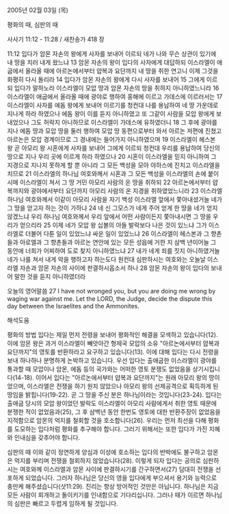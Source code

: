 2005년 02월 03일 (목)

평화의 때, 심판의 때



사사기 11:12 - 11:28 / 새찬송가 418 장


11:12 입다가 암몬 자손의 왕에게 사자를 보내어 이르되 네가 나와 무슨 상관이 있기에 내 땅을 치러 내게 왔느냐 13 암몬 자손의 왕이 입다의 사자에게 대답하되 이스라엘이 애굽에서 올라올 때에 아르논에서부터 얍복과 요단까지 내 땅을 취한 연고니 이제 그것을 화평히 다시 돌리라 14 입다가 암몬 자손의 왕에게 다시 사자를 보내어 15 그에게 이르되 입다가 말하노라 이스라엘이 모압 땅과 암몬 자손의 땅을 취하지 아니하였느니라 16 이스라엘이 애굽에서 올라올 때에 광야로 행하여 홍해에 이르고 가데스에 이르러서는 17 이스라엘이 사자를 에돔 왕에게 보내어 이르기를 청컨대 나를 용납하여 네 땅 가운데로 지나게 하라 하였으나 에돔 왕이 이를 듣지 아니하였고 또 그같이 사람을 모압 왕에게 보내었으나 그도 허락지 아니하므로 이스라엘이 가데스에 유하였더니 18 그 후에 광야를 지나 에돔 땅과 모압 땅을 둘러 행하여 모압 땅 동편으로부터 와서 아르논 저편에 진쳤고 아르논은 모압 경계이므로 그 경내에는 들어가지 아니하였으며 19 이스라엘이 헤스본 왕 곧 아모리 왕 시혼에게 사자를 보내어 그에게 이르되 청컨대 우리를 용납하여 당신의 땅으로 지나 우리 곳에 이르게 하라 하였으나 20 시혼이 이스라엘을 믿지 아니하여 그 지경으로 지나지 못하게 할 뿐 아니라 그 모든 백성을 모아 야하스에 진치고 이스라엘을 치므로 21 이스라엘의 하나님 여호와께서 시혼과 그 모든 백성을 이스라엘의 손에 붙이시매 이스라엘이 쳐서 그 땅 거민 아모리 사람의 온 땅을 취하되 22 아르논에서부터 얍복까지와 광야에서부터 요단까지 아모리 사람의 온 지경을 취하였었느니라 23 이스라엘 하나님 여호와께서 이같이 아모리 사람을 자기 백성 이스라엘 앞에서 쫓아내셨거늘 네가 그 땅을 얻고자 하는 것이 가하냐 24 네 신 그모스가 네게 주어 얻게 한 땅을 네가 얻지 않겠느냐 우리 하나님 여호와께서 우리 앞에서 어떤 사람이든지 쫓아내시면 그 땅을 우리가 얻으리라 25 이제 네가 모압 왕 십볼의 아들 발락보다 나은 것이 있느냐 그가 이스라엘로 더불어 다툰 일이 있었느냐 싸운 일이 있었느냐 26 이스라엘이 헤스본과 그 향촌들과 아로엘과 그 향촌들과 아르논 연안에 있는 모든 성읍에 거한 지 삼백 년이어늘 그 동안에 너희가 어찌하여 도로 찾지 아니하였느냐 27 내가 네게 죄를 짓지 아니하였거늘 네가 나를 쳐서 내게 악을 행하고자 하는도다 원컨대 심판하시는 여호와는 오늘날 이스라엘 자손과 암몬 자손의 사이에 판결하시옵소서 하나 28 암몬 자손의 왕이 입다의 보내어 말한 것을 듣지 아니하였더라

오늘의 영어말씀
27 I have not wronged you, but you are doing me wrong by waging war against me. Let the LORD, the Judge, decide the dispute this day between the Israelites and the Ammonites.

해석도움





평화의 방법
입다는 제일 먼저 전령을 보내어 평화적인 해결을 모색하고 있습니다(12). 이에 암몬 왕은  과거 이스라엘이 빼앗아간 형제국 모압의 소유 "아르논에서부터 얍복과 요단까지"의 영토를 반환하라고 요구하고 있습니다(13). 이에 대해 입다는 다시 전령을 보내 하나하나 분명하게 논박하고 있습니다. 우선 입다는 출애굽한 이스라엘이 광야를 통과할 때 모압이나 암몬, 에돔 등의 국가와는 어떠한 영토 분쟁도 없었음을 상기시킵니다(14-18). 이어서 입다는 "아르논에서부터 얍복과 요단까지"는 원래 아모리 왕의 땅이었으며, 이스라엘은 전쟁을 하기 원치 않았으나 아모리 왕의 선제공격으로 획득하게 된 땅임을 밝힙니다(19-22). 곧 그 땅을 주신 분은 하나님이라는 것입니다(23-24). 입다는 출애굽 당시의 모압 왕이었던 발락도 이스라엘이 아모리 사람에게서 취한 영토 때문에 분쟁한 적이 없었음과(25), 그 후 삼백년 동안 한번도 영토에 대한 반환주장이 없었음을 지적함으로 암몬의 억지를 철회할 것을 호소합니다(26). 우리는 먼저 최선을 다해 평화를 도모하는 입다처럼 평화를 추구해야 합니다. 그러기 위해서는 또한 입다가 가진 지혜와 인내심을 갖추어야 합니다.    

심판의 때
이와 같이 정연하게 양심과 이성에 호소하는 입다의 반박에도 불구하고 암몬은 억지를 부리며 전쟁을 철회하지 않았습니다(28). 이렇게 되자 입다는 공의로 심판하시는 여호와께 이스라엘과 암몬 사이에 판결하시기를 간구하면서(27) 담대히 전쟁을 선포하게 되었습니다. 그러자 하나님은 당신의 영을 입다에게 부으셔서 용기와 능력으로 충만케 해주셨습니다(삿11:29). 진리는 항상 방어적인 것만은 아닙니다. 하나님은 지금 모든 사람이 회개하고 돌이키기를 인내함으로 기다리십니다. 그러나 때가 이르면 하나님의 심판은 빠르고 두렵게 임하게 될 것입니다.
